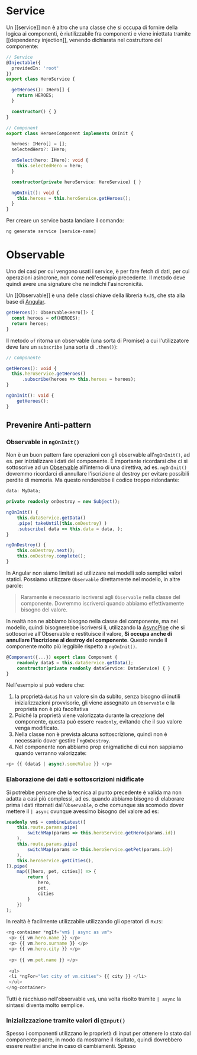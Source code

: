 # Service

Un [[service]] non è altro che una classe che si occupa di fornire della logica ai componenti, è riutilizzabile fra componenti e viene iniettata tramite [[dependency injection]], venendo dichiarata nel costruttore del componente:

```ts
// Service
@Injectable({
  providedIn: 'root'
})
export class HeroService {

  getHeroes(): IHero[] {
    return HEROES;
  }

  constructor() { }
}

// Component
export class HeroesComponent implements OnInit {

  heroes: IHero[] = [];
  selectedHero?: IHero;

  onSelect(hero: IHero): void {
    this.selectedHero = hero;
  }

  constructor(private heroService: HeroService) { }

  ngOnInit(): void {
    this.heroes = this.heroService.getHeroes();
  }
}
```

Per creare un service basta lanciare il comando:

```terminal
ng generate service [service-name]
```

# Observable

Uno dei casi per cui vengono usati i service, è per fare fetch di dati, per cui operazioni asincrone, non come nell'esempio precedente. Il metodo deve quindi avere una signature che ne indichi l'asincronicità.

Un [[Observable]] è una delle classi chiave della libreria `RxJS`, che sta alla base di [Angular](Angular).

```ts
getHeroes(): Observable<Hero[]> {
  const heroes = of(HEROES);
  return heroes;
}
```

Il metodo `of` ritorna un observable (una sorta di Promise) a cui l'utilizzatore deve fare un `subscribe` (una sorta di `.then()`):

```ts
// Componente

getHeroes(): void {
  this.heroService.getHeroes()
      .subscribe(heroes => this.heroes = heroes);
}

ngOnInit(): void {
    getHeroes();
}
```

## Prevenire Anti-pattern

### Observable in `ngOnInit()`

Non è un buon pattern fare operazioni con gli observable all'`ngOnInit()`, ad es. per inizializzare i dati del componente. È importante ricordarsi che ci si sottoscrive ad un [Observable](Observable) all'interno di una direttiva, ad es. `ngOnInit()` dovremmo ricordarci di annullare l'iscrizione al destroy per evitare possibili perdite di memoria. Ma questo renderebbe il codice troppo ridondante:

```ts
data: MyData; 

private readonly onDestroy = new Subject(); 

ngOnInit() { 
	this.dataService.getData()
	.pipe( takeUntil(this.onDestroy) )
	.subscribe( data => this.data = data, ); 
} 

ngOnDestroy() { 
	this.onDestroy.next(); 
	this.onDestroy.complete(); 
}
```

In Angular non siamo limitati ad utilizzare nei modelli solo semplici valori statici. Possiamo utilizzare `Observable` direttamente nel modello, in altre parole:

>Raramente è necessario iscriversi agli `Observable` nella classe del componente. Dovremmo iscriverci quando abbiamo effettivamente bisogno del valore.

In realtà non ne abbiamo bisogno nella classe del componente, ma nel modello, quindi bisognerebbe iscriversi li, utilizzando la [AsyncPipe](AsyncPipe) che si sottoscrive all'Observable e restituisce il valore, **Si occupa anche di annullare l'iscrizione al destroy del componente**.
Questo rende il componente molto più leggibile rispetto a `ngOnInit()`.

```ts
@Component({...}) export class Component { 
	readonly data$ = this.dataService.getData(); 
	constructor(private readonly dataService: DataService) { } 
}
```

Nell'esempio si può vedere che:

1. la proprietà `data$` ha un valore sin da subito, senza bisogno di inutili inizializzazioni provvisorie, gli viene assegnato un `Observable` e la proprietà non è più facoltativa
2. Poiché la proprietà viene valorizzata durante la creazione del componente, questa può essere `readonly`, evitando che il suo valore venga modificato.
3. Nella classe non è prevista alcuna sottoscrizione, quindi non è necessario dover gestire l'`ngOnDestroy`.
4. Nel componente non abbiamo prop enigmatiche di cui non sappiamo quando verranno valorizzate:

```ts
<p> {{ (data$ | async).someValue }} </p>
```

### Elaborazione dei dati e sottoscrizioni nidificate

Si potrebbe pensare che la tecnica al punto precedente è valida ma non adatta a casi più complessi, ad es. quando abbiamo bisogno di elaborare prima i dati ritornati dall'`Observable`, o che comunque sia scomodo dover mettere il `| async` ovunque avessimo bisogno del valore ad es:

```ts
readonly vm$ = combineLatest([
	this.route.params.pipe(
		switchMap(params => this.heroService.getHero(params.id))
	),
	this.route.params.pipe(
		switchMap(params => this.heroService.getPet(params.id))
	),
	this.heroService.getCities(),
]).pipe(
	map(([hero, pet, cities]) => {
		return {
			hero,
			pet,
			cities
		}
	})
);
```

In realtà è facilmente utilizzabile utilizzando gli operatori di `RxJS`:

```ts
<ng-container *ngIf="vm$ | async as vm">
 <p> {{ vm.hero.name }} </p>
 <p> {{ vm.hero.surname }} </p>
 <p> {{ vm.hero.city }} </p>
 
 <p> {{ vm.pet.name }} </p>
 
 <ul>
 <li *ngFor="let city of vm.cities"> {{ city }} </li>
 </ul>
</ng-container>
```

Tutti è racchiuso nell'observable `vm$`, una volta risolto tramite `| async` la sintassi diventa molto semplice.

### Inizializzazione tramite valori di `@Input()`

Spesso i componenti utilizzano le proprietà di input per ottenere lo stato dal componente padre, in modo da mostrarne il risultato, quindi dovrebbero essere reattivi anche in caso di cambiamenti.
Spesso 

